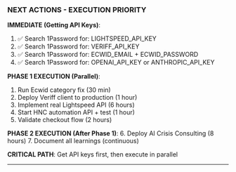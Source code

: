 ### **NEXT ACTIONS - EXECUTION PRIORITY**

**IMMEDIATE (Getting API Keys)**:

1. ✅ Search 1Password for: LIGHTSPEED_API_KEY
2. ✅ Search 1Password for: VERIFF_API_KEY
3. ✅ Search 1Password for: ECWID_EMAIL + ECWID_PASSWORD
4. ✅ Search 1Password for: OPENAI_API_KEY or ANTHROPIC_API_KEY

**PHASE 1 EXECUTION (Parallel)**:

1. Run Ecwid category fix (30 min)
2. Deploy Veriff client to production (1 hour)
3. Implement real Lightspeed API (6 hours)
4. Start HNC automation API + test (1 hour)
5. Validate checkout flow (2 hours)

**PHASE 2 EXECUTION (After Phase 1)**:
6. Deploy AI Crisis Consulting (8 hours)
7. Document all learnings (continuous)

**CRITICAL PATH**: Get API keys first, then execute in parallel

---
